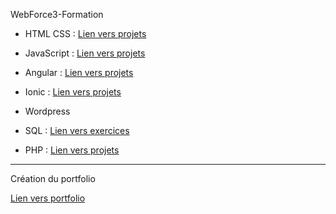 WebForce3-Formation

- HTML CSS : [Lien vers projets](https://github.com/mgandrille/WebForce3-Formation/tree/Projets-HTML-CSS-JS/Projets%20HTML%20CSS%20JS)

- JavaScript : [Lien vers projets](https://github.com/mgandrille/WebForce3-Formation/tree/Projets-HTML-CSS-JS/Projets%20HTML%20CSS%20JS/JS)

- Angular : [Lien vers projets](https://github.com/mgandrille/WebForce3-Formation/tree/Projets-HTML-CSS-JS/Projets%20Angular%202)

- Ionic  : [Lien vers projets](https://github.com/mgandrille/WebForce3-Formation/tree/Projets-HTML-CSS-JS/Projets%20Ionic/photo-gallery)

- Wordpress

- SQL : [Lien vers exercices](https://github.com/mgandrille/WebForce3-Formation/tree/Projets-HTML-CSS-JS/SQL)

- PHP : [Lien vers projets](https://github.com/mgandrille/WebForce3---Cours-PHP)

---
Création du portfolio

[Lien vers portfolio](https://github.com/mgandrille/Portfolio)
